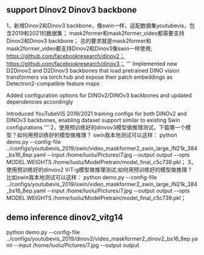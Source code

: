 ## support Dinov2 Dinov3 backbone
1，新增Dinov2和Dinov3 backbone，像swin一样，适配数据集youtubevis，包含2019和2021的数据集；
mask2former和mask2former_video都需要支持Dinov2和Dinov3 backbone；
总的要求就是mask2former和mask2former_video都支持Dinov2和Dinov3像swin一样使用;
https://github.com/facebookresearch/dinov2；
https://github.com/facebookresearch/dinov3；
'''
Implemented new D2Dinov2 and D2Dinov3 backbones that load pretrained DINO vision transformers via torch.hub and expose their patch embeddings as Detectron2-compatible feature maps

Added configuration options for DINOv2/DINOv3 backbones and updated dependencies accordingly

Introduced YouTubeVIS 2019/2021 training configs for both DINOv2 and DINOv3 backbones, enabling dataset support similar to existing Swin configurations
'''
2，使用预训练好的dinvov3模型做推理测试，下载哪一个模型？如何用预训练好的模型做推理？
swin我本地测试可以这样：
python demo.py --config-file ../configs/youtubevis_2019/swin/video_maskformer2_swin_large_IN21k_384_bs16_8ep.yaml   --input /home/luolu/Pictures/7.jpg  --output output  --opts MODEL.WEIGHTS /home/luolu/ModelPretrain/model_final_c5c739.pkl；
3，使用预训练好的dinvov2 ViT-g模型做推理测试;如何用预训练好的模型做推理？
比如swin我本地测试可以这样：
python demo.py --config-file ../configs/youtubevis_2019/swin/video_maskformer2_swin_large_IN21k_384_bs16_8ep.yaml   --input /home/luolu/Pictures/7.jpg  --output output  --opts MODEL.WEIGHTS /home/luolu/ModelPretrain/model_final_c5c739.pkl；
## demo inference dinov2_vitg14
python demo.py   --config-file ../configs/youtubevis_2019/dinov2/video_maskformer2_dinov2_bs16_8ep.yaml   --input /home/luolu/Pictures/7.jpg   --output output
